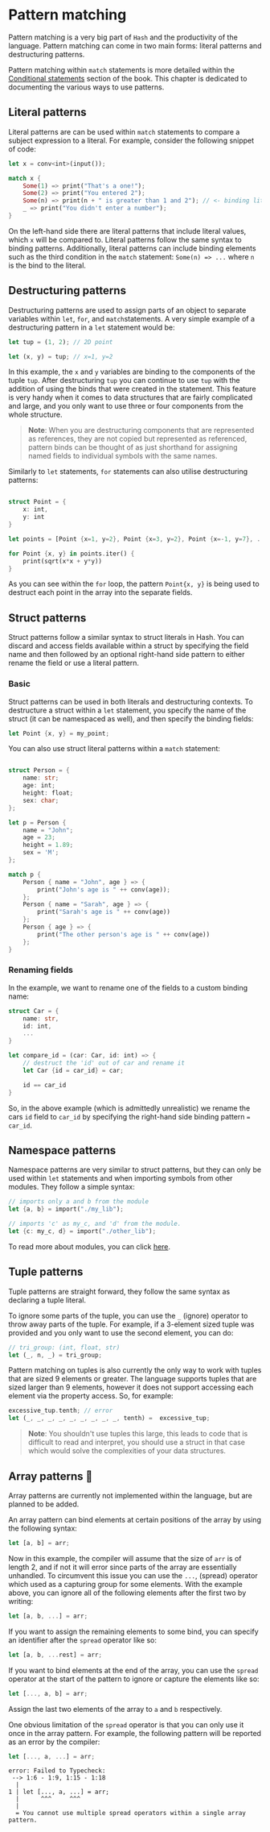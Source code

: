 # Pattern matching

Pattern matching is a very big part of `Hash` and the productivity of the language. Pattern
matching can come in two main forms: literal patterns and destructuring patterns.

Pattern matching within `match` statements is more detailed within the [Conditional statements](./conditionals.md#match-cases) section
of the book. This chapter is dedicated to documenting the various ways to use patterns.

## Literal patterns

Literal patterns are can be used within `match` statements to compare a subject expression to a literal. For example,
consider the following snippet of code:

```rust
let x = conv<int>(input());

match x {
    Some(1) => print("That's a one!");
    Some(2) => print("You entered 2");
    Some(n) => print(n + " is greater than 1 and 2"); // <- binding literal pattern
    _ => print("You didn't enter a number");
}
```

On the left-hand side there are literal patterns that include literal values, which `x` will be compared
to. Literal patterns follow the same syntax to binding patterns. Additionally, literal patterns can include
binding elements such as the third condition in the `match` statement: `Some(n) => ...` where `n` is the bind
to the literal.

## Destructuring patterns

Destructuring patterns are used to assign parts of an object to separate variables within `let`, `for`, and
`match`statements. A very simple example of a destructuring pattern in a `let` statement would be:

```rust
let tup = (1, 2); // 2D point

let (x, y) = tup; // x=1, y=2
```

In this example, the `x` and `y` variables are binding to the components of the tuple `tup`.
After destructuring `tup` you can continue to use `tup` with the addition of using the binds
that were created in the statement. This feature is very handy when it comes to data structures
that are fairly complicated and large, and you only want to use three or four components
from the whole structure. 

> **Note**: When you are destructuring components that are represented as references, they are not
> copied but represented as referenced, pattern binds can be thought of as just shorthand for 
> assigning named fields to individual symbols with the same names.

Similarly to `let` statements, `for` statements can also utilise destructuring patterns:

```rust

struct Point = {
    x: int,
    y: int
}

let points = [Point {x=1, y=2}, Point {x=3, y=2}, Point {x=-1, y=7}, ...];

for Point {x, y} in points.iter() {
    print(sqrt(x*x + y*y))
}
```
As you can see within the `for` loop, the pattern `Point{x, y}` is being used to
destruct each point in the array into the separate fields.

## Struct patterns

Struct patterns follow a similar syntax to struct literals in Hash. You can discard and
access fields available within a struct by specifying the field name and then followed
by an optional right-hand side pattern to either rename the field or use a literal pattern.

### Basic

Struct patterns can be used in both literals and destructuring contexts. To destructure a struct
within a `let` statement, you specify the name of the struct (it can be namespaced as well), and then
specify the binding fields:

```rust
let Point {x, y} = my_point;
```

You can also use struct literal patterns within a `match` statement:


```rust

struct Person = {
    name: str;
    age: int;
    height: float;
    sex: char;
};

let p = Person {
    name = "John";
    age = 23;
    height = 1.89;
    sex = 'M';
};

match p {
    Person { name = "John", age } => {
        print("John's age is " ++ conv(age));
    };
    Person { name = "Sarah", age } => {
        print("Sarah's age is " ++ conv(age))
    };
    Person { age } => { 
        print("The other person's age is " ++ conv(age))
    };
}
```

### Renaming fields

In the example, we want to rename one of the fields to a custom binding name:

```rust
struct Car = {
    name: str,
    id: int,
    ...
}

let compare_id = (car: Car, id: int) => {
    // destruct the 'id' out of car and rename it
    let Car {id = car_id} = car;

    id == car_id
}
```

So, in the above example (which is admittedly unrealistic) we rename the cars `id` field to
`car_id` by specifying the right-hand side binding pattern `= car_id`.

## Namespace patterns

Namespace patterns are very similar to struct patterns, but they can only be used within `let`
statements and when importing symbols from other modules. They follow a simple syntax:

```rust
// imports only a and b from the module
let {a, b} = import("./my_lib");

// imports 'c' as my_c, and 'd' from the module.
let {c: my_c, d} = import("./other_lib"); 
```

To read more about modules, you can click [here](./modules.md).

## Tuple patterns

Tuple patterns are straight forward, they follow the same syntax as declaring a tuple literal.

To ignore some parts of the tuple, you can use the `_` (ignore) operator to throw away parts of the
tuple. For example, if a 3-element sized tuple was provided and you only want to use the second element,
you can do:

```rust
// tri_group: (int, float, str)
let (_, n, _) = tri_group;
```

Pattern matching on tuples is also currently the only way to work with tuples that are sized 9 elements
or greater. The language supports tuples that are sized larger than 9 elements, however it does not
support accessing each element via the property access. So, for example:

```rust
excessive_tup.tenth; // error
let (_, _, _, _, _, _, _, _, _, tenth) =  excessive_tup;
```
> **Note**: You shouldn't use tuples this large, this leads to code that is difficult to read and interpret,
> you should use a struct in that case which would solve the complexities of your data structures.

## Array patterns 🚧 

Array patterns are currently not implemented within the language, but are planned to be added.

An array pattern can bind elements at certain positions of the array by using the following syntax:

```rust
let [a, b] = arr;
```

Now in this example, the compiler will assume that the size of `arr` is of length 2, and if not it will error since
parts of the array are essentially unhandled. To circumvent this issue you can use the `...`, (spread) operator which
used as a capturing group for some elements. With the example above, you can ignore all of the following elements after
the first two by writing:

```rust
let [a, b, ...] = arr;
```

If you want to assign the remaining elements to some bind, you can specify an identifier after the `spread` operator like
so:

```rust
let [a, b, ...rest] = arr;
```

If you want to bind elements at the end of the array, you can use the `spread` operator at the start of the pattern
to ignore or capture the elements like so:

```rust
let [..., a, b] = arr;
```

Assign the last two elements of the array to `a` and `b` respectively.

One obvious limitation of the `spread` operator is that you can only use it once in the array pattern.
For example, the following pattern will be reported as an error by the compiler:

```rust
let [..., a, ...] = arr;
```

```
error: Failed to Typecheck:
 --> 1:6 - 1:9, 1:15 - 1:18
  |
1 | let [..., a, ...] = arr;
  |      ^^^     ^^^
  |
  = You cannot use multiple spread operators within a single array pattern.
```

